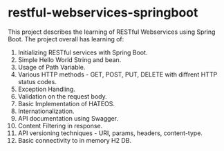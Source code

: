 # restful-webservices-springboot
This project describes the learning of RESTful Webservices using Spring Boot.
The project overall has learning of:
1.  Initializing RESTful services with Spring Boot.
2.  Simple Hello World String and bean.
3.  Usage of Path Variable.
4.  Various HTTP methods - GET, POST, PUT, DELETE with diffrent HTTP status codes.
5.  Exception Handling.
6.  Validation on the request body.
7.  Basic Implementation of HATEOS.
8.  Internationalization.
9.  API documentation using Swagger.
10.  Content Filtering in response.
11.  API versioning techniques - URI, params, headers, content-type.
12.  Basic connectivity to in memory H2 DB.

